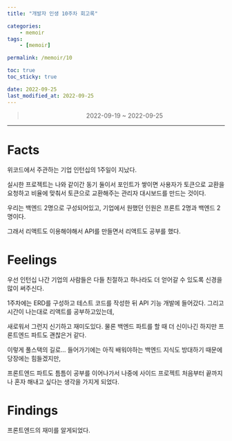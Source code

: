 ```yaml
---
title: "개발자 인생 10주차 회고록"

categories:
    - memoir
tags:
    - [memoir]

permalink: /memoir/10

toc: true
toc_sticky: true

date: 2022-09-25
last_modified_at: 2022-09-25
---
```


> <center> 2022-09-19 ~ 2022-09-25 </center>

---


# Facts

위코드에서 주관하는 기업 인턴십의 1주일이 지났다.

실시한 프로젝트는 나와 같이간 동기 둘이서 포인트가 쌓이면 사용자가 토큰으로 교환을 요청하고 비율에 맞춰서 토큰으로 교환해주는 관리자 대시보드를 만드는 것이다.

우리는 백엔드 2명으로 구성되어있고, 기업에서 원했던 인원은 프론트 2명과 백엔드 2명이다.

그래서 리액트도 이용해야해서 API를 만들면서 리액트도 공부를 했다.

# Feelings

우선 인턴십 나간 기업의 사람들은 다들 친절하고 하나라도 더 얻어갈 수 있도록 신경을 많이 써주신다.

1주차에는 ERD를 구성하고 테스트 코드를 작성한 뒤 API 기능 개발에 들어갔다. 그리고 시간이 나는대로 리액트를 공부하고있는데,

새로워서 그런지 신기하고 재미도있다. 물론 백엔드 파트를 할 때 더 신이나긴 하지만 프론트엔드 파트도 괜찮은거 같다.

이렇게 풀스택의 길로... 들어가기에는 아직 배워야하는 백엔드 지식도 방대하기 때문에 당장에는 힘들겠지만,

프론트엔드 파트도 틈틈이 공부를 이어나가서 나중에 사이드 프로젝트 처음부터 끝까지 나 혼자 해내고 싶다는 생각을 가지게 되었다.

# Findings

프론트엔드의 재미를 알게되었다.
